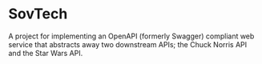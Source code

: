 # SovTech
A project for implementing an OpenAPI (formerly Swagger) compliant web service that abstracts away two downstream APIs; the Chuck Norris API and the Star Wars API.
